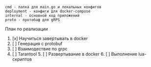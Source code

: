     cmd - папка для main.go и локальных конфигов
    deployment - конфиги для docker-compose
    internal - основной код приложений
    proto - протобаф для gRPS

План по реализации
1. [x] Научиться завертывать в docker
2. [ ] Генерация с protobuf
3. [ ] Взаимодествие по grpc
4. [ ] Tarantool
   5. [ ] Развертывание в docker
   6. [ ] Выполнение lua-скриптов